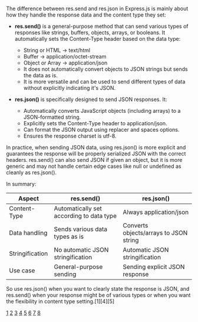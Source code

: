The difference between res.send and res.json in Express.js is mainly about how they handle the response data and the content
type they set:

- **res.send()** is a general-purpose method that can send various types of responses like strings, buffers, objects, arrays,
  or booleans. It automatically sets the Content-Type header based on the data type:

  - String or HTML → text/html
  - Buffer → application/octet-stream
  - Object or Array → application/json
  - It does not automatically convert objects to JSON strings but sends the data as is.
  - It is more versatile and can be used to send different types of data without explicitly indicating it's JSON.

- **res.json()** is specifically designed to send JSON responses. It:
  - Automatically converts JavaScript objects (including arrays) to a JSON-formatted string.
  - Explicitly sets the Content-Type header to application/json.
  - Can format the JSON output using replacer and spaces options.
  - Ensures the response charset is utf-8.

In practice, when sending JSON data, using res.json() is more explicit and guarantees the response will be properly
serialized JSON with the correct headers. res.send() can also send JSON if given an object, but it is more generic and may
not handle certain edge cases like null or undefined as cleanly as res.json().

In summary:

| Aspect          | res.send()                               | res.json()                             |
| --------------- | ---------------------------------------- | -------------------------------------- |
| Content-Type    | Automatically set according to data type | Always application/json                |
| Data handling   | Sends various data types as is           | Converts objects/arrays to JSON string |
| Stringification | No automatic JSON stringification        | Automatic JSON stringification         |
| Use case        | General-purpose sending                  | Sending explicit JSON response         |

So use res.json() when you want to clearly state the response is JSON, and res.send() when your response might be of various
types or when you want the flexibility in content type setting.[1][4][5]

[1](https://www.geeksforgeeks.org/node-js/difference-between-res-send-and-res-json-in-express-js/)
[2](https://www.linkedin.com/pulse/expressjs-ressend-vs-resend-resjson-satya-prasad-behara)
[3](https://www.scaler.com/topics/expressjs-tutorial/res-send/)
[4](https://stackoverflow.com/questions/19041837/difference-between-res-send-and-res-json-in-express-js/19041867)
[5](https://www.reddit.com/r/node/comments/x83f4d/should_data_that_is_sent_and_received_between/)
[6](https://stackoverflow.com/questions/19041837/difference-between-res-send-and-res-json-in-express-js)
[7](https://expressjs.com/en/api.html)
[8](https://www.tutorialspoint.com/difference-between-res-send-and-res-json-in-express-js)
